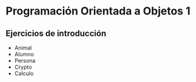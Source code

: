 # Programación Orientada a Objetos 1

## Ejercicios de introducción

- Animal
- Alumno
- Persona
- Crypto
- Calculo